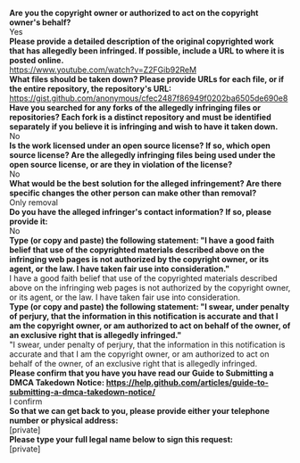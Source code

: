 **Are you the copyright owner or authorized to act on the copyright owner's behalf?**  
Yes  
**Please provide a detailed description of the original copyrighted work that has allegedly been infringed. If possible, include a URL to where it is posted online.**  
https://www.youtube.com/watch?v=Z2FGib92ReM  
**What files should be taken down? Please provide URLs for each file, or if the entire repository, the repository's URL:**  
https://gist.github.com/anonymous/cfec2487f86949f0202ba6505de690e8  
**Have you searched for any forks of the allegedly infringing files or repositories? Each fork is a distinct repository and must be identified separately if you believe it is infringing and wish to have it taken down.**   
No  
**Is the work licensed under an open source license? If so, which open source license? Are the allegedly infringing files being used under the open source license, or are they in violation of the license?**  
No  
**What would be the best solution for the alleged infringement? Are there specific changes the other person can make other than removal?**  
Only removal  
**Do you have the alleged infringer's contact information? If so, please provide it:**  
No  
**Type (or copy and paste) the following statement: "I have a good faith belief that use of the copyrighted materials described above on the infringing web pages is not authorized by the copyright owner, or its agent, or the law. I have taken fair use into consideration."**  
I have a good faith belief that use of the copyrighted materials described above on the infringing web pages is not authorized by the copyright owner, or its agent, or the law. I have taken fair use into consideration.  
**Type (or copy and paste) the following statement: "I swear, under penalty of perjury, that the information in this notification is accurate and that I am the copyright owner, or am authorized to act on behalf of the owner, of an exclusive right that is allegedly infringed."**  
"I swear, under penalty of perjury, that the information in this notification is accurate and that I am the copyright owner, or am authorized to act on behalf of the owner, of an exclusive right that is allegedly infringed.  
**Please confirm that you have you have read our Guide to Submitting a DMCA Takedown Notice: https://help.github.com/articles/guide-to-submitting-a-dmca-takedown-notice/**  
I confirm  
**So that we can get back to you, please provide either your telephone number or physical address:**  
[private]  
**Please type your full legal name below to sign this request:**  
[private]
